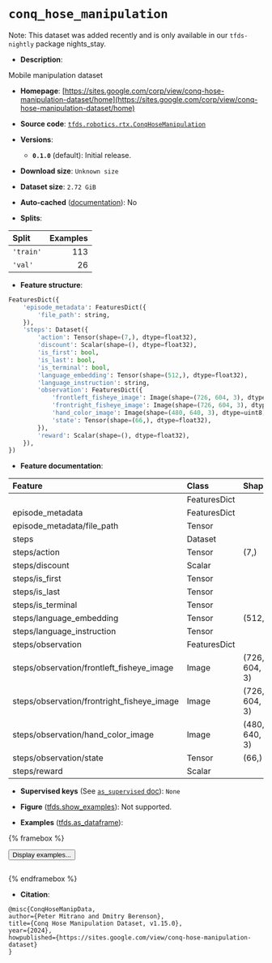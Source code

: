 <div itemscope itemtype="http://schema.org/Dataset">
  <div itemscope itemprop="includedInDataCatalog" itemtype="http://schema.org/DataCatalog">
    <meta itemprop="name" content="TensorFlow Datasets" />
  </div>
  <meta itemprop="name" content="conq_hose_manipulation" />
  <meta itemprop="description" content="Mobile manipulation dataset&#10;&#10;To use this dataset:&#10;&#10;```python&#10;import tensorflow_datasets as tfds&#10;&#10;ds = tfds.load(&#x27;conq_hose_manipulation&#x27;, split=&#x27;train&#x27;)&#10;for ex in ds.take(4):&#10;  print(ex)&#10;```&#10;&#10;See [the guide](https://www.tensorflow.org/datasets/overview) for more&#10;informations on [tensorflow_datasets](https://www.tensorflow.org/datasets).&#10;&#10;" />
  <meta itemprop="url" content="https://www.tensorflow.org/datasets/catalog/conq_hose_manipulation" />
  <meta itemprop="sameAs" content="https://sites.google.com/corp/view/conq-hose-manipulation-dataset/home" />
  <meta itemprop="citation" content="@misc{ConqHoseManipData,&#10;author={Peter Mitrano and Dmitry Berenson},&#10;title={Conq Hose Manipulation Dataset, v1.15.0},&#10;year={2024},&#10;howpublished={https://sites.google.com/view/conq-hose-manipulation-dataset}&#10;}" />
</div>

# `conq_hose_manipulation`


Note: This dataset was added recently and is only available in our
`tfds-nightly` package
<span class="material-icons" title="Available only in the tfds-nightly package">nights_stay</span>.

*   **Description**:

Mobile manipulation dataset

*   **Homepage**:
    [https://sites.google.com/corp/view/conq-hose-manipulation-dataset/home](https://sites.google.com/corp/view/conq-hose-manipulation-dataset/home)

*   **Source code**:
    [`tfds.robotics.rtx.ConqHoseManipulation`](https://github.com/tensorflow/datasets/tree/master/tensorflow_datasets/robotics/rtx/rtx.py)

*   **Versions**:

    *   **`0.1.0`** (default): Initial release.

*   **Download size**: `Unknown size`

*   **Dataset size**: `2.72 GiB`

*   **Auto-cached**
    ([documentation](https://www.tensorflow.org/datasets/performances#auto-caching)):
    No

*   **Splits**:

Split     | Examples
:-------- | -------:
`'train'` | 113
`'val'`   | 26

*   **Feature structure**:

```python
FeaturesDict({
    'episode_metadata': FeaturesDict({
        'file_path': string,
    }),
    'steps': Dataset({
        'action': Tensor(shape=(7,), dtype=float32),
        'discount': Scalar(shape=(), dtype=float32),
        'is_first': bool,
        'is_last': bool,
        'is_terminal': bool,
        'language_embedding': Tensor(shape=(512,), dtype=float32),
        'language_instruction': string,
        'observation': FeaturesDict({
            'frontleft_fisheye_image': Image(shape=(726, 604, 3), dtype=uint8),
            'frontright_fisheye_image': Image(shape=(726, 604, 3), dtype=uint8),
            'hand_color_image': Image(shape=(480, 640, 3), dtype=uint8),
            'state': Tensor(shape=(66,), dtype=float32),
        }),
        'reward': Scalar(shape=(), dtype=float32),
    }),
})
```

*   **Feature documentation**:

Feature                                    | Class        | Shape         | Dtype   | Description
:----------------------------------------- | :----------- | :------------ | :------ | :----------
                                           | FeaturesDict |               |         |
episode_metadata                           | FeaturesDict |               |         |
episode_metadata/file_path                 | Tensor       |               | string  |
steps                                      | Dataset      |               |         |
steps/action                               | Tensor       | (7,)          | float32 |
steps/discount                             | Scalar       |               | float32 |
steps/is_first                             | Tensor       |               | bool    |
steps/is_last                              | Tensor       |               | bool    |
steps/is_terminal                          | Tensor       |               | bool    |
steps/language_embedding                   | Tensor       | (512,)        | float32 |
steps/language_instruction                 | Tensor       |               | string  |
steps/observation                          | FeaturesDict |               |         |
steps/observation/frontleft_fisheye_image  | Image        | (726, 604, 3) | uint8   |
steps/observation/frontright_fisheye_image | Image        | (726, 604, 3) | uint8   |
steps/observation/hand_color_image         | Image        | (480, 640, 3) | uint8   |
steps/observation/state                    | Tensor       | (66,)         | float32 |
steps/reward                               | Scalar       |               | float32 |

*   **Supervised keys** (See
    [`as_supervised` doc](https://www.tensorflow.org/datasets/api_docs/python/tfds/load#args)):
    `None`

*   **Figure**
    ([tfds.show_examples](https://www.tensorflow.org/datasets/api_docs/python/tfds/visualization/show_examples)):
    Not supported.

*   **Examples**
    ([tfds.as_dataframe](https://www.tensorflow.org/datasets/api_docs/python/tfds/as_dataframe)):

<!-- mdformat off(HTML should not be auto-formatted) -->

{% framebox %}

<button id="displaydataframe">Display examples...</button>
<div id="dataframecontent" style="overflow-x:auto"></div>
<script>
const url = "https://storage.googleapis.com/tfds-data/visualization/dataframe/conq_hose_manipulation-0.1.0.html";
const dataButton = document.getElementById('displaydataframe');
dataButton.addEventListener('click', async () => {
  // Disable the button after clicking (dataframe loaded only once).
  dataButton.disabled = true;

  const contentPane = document.getElementById('dataframecontent');
  try {
    const response = await fetch(url);
    // Error response codes don't throw an error, so force an error to show
    // the error message.
    if (!response.ok) throw Error(response.statusText);

    const data = await response.text();
    contentPane.innerHTML = data;
  } catch (e) {
    contentPane.innerHTML =
        'Error loading examples. If the error persist, please open '
        + 'a new issue.';
  }
});
</script>

{% endframebox %}

<!-- mdformat on -->

*   **Citation**:

```
@misc{ConqHoseManipData,
author={Peter Mitrano and Dmitry Berenson},
title={Conq Hose Manipulation Dataset, v1.15.0},
year={2024},
howpublished={https://sites.google.com/view/conq-hose-manipulation-dataset}
}
```

